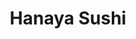 ---
layout: place
title: Hanaya Sushi
permalink: /california/san-diego/hanaya-sushi.html
stateAbbr: CA
stateName: California
cityName: San Diego
seo:
  type: restaurant
  links: null
place_id: ChIJS5Q8bGwH3IARUgHZHDblw1M
photos:
  - name: >-
      places/ChIJS5Q8bGwH3IARUgHZHDblw1M/photos/AeeoHcKgLW_TCSoYpfsHWtlzpKFfgyxmuuuuqUokCzxKH98X_6ghz__cVzQyY6dnN8Fv3mVL_w9yrhuiZrQ-VcdKO_IUk_MFqgbKpSZSI6moguzPUkS44VkA_0lMgFVdEggUisGbUoNE5WT238r1_qMSn4lU32KlLOrmGRNXV0Tw76cYV0rsKzyxAdYWG8xkXgVZSeUgS-O17owhMQbwRoY2hhH-60V64t6BRXELT8-p-jTKT7TeQKL_OiHIjxrdV_LYV2Pxac992GQW8zSEq9l7AvQXGCNq8ejV3pwCw8EBPkWP5_qH3PX2BKGbQY1uFANin8WT_xSl8VLnF-ITZVcDHutxMCpgEa1H0-0QtKFAXk0d-Yc_bb0vRFBlJhiDnnt3DazyR4WFY6z0VNpVejkhA2RuhzZEWEB9gK7tWZghCS73dA
    widthPx: 3024
    heightPx: 4032
    authorAttributions:
      - displayName: Addie Kern
        uri: https://maps.google.com/maps/contrib/117929868714980996762
        photoUri: >-
          https://lh3.googleusercontent.com/a-/ALV-UjUzpWamgCz5-KU1gF3bKOGCHqnI1DN7DqrNpcNttDs01G-tcrS50w=s100-p-k-no-mo
    flagContentUri: >-
      https://www.google.com/local/imagery/report/?cb_client=maps_api_places.places_api&image_key=!1e10!2sCIHM0ogKEICAgIC6z6jcNQ&hl=en-US
    googleMapsUri: >-
      https://www.google.com/maps/place//data=!3m4!1e2!3m2!1sCIHM0ogKEICAgIC6z6jcNQ!2e10!4m2!3m1!1s0x80dc076c6c3c944b:0x53c3e5361cd90152
  - name: >-
      places/ChIJS5Q8bGwH3IARUgHZHDblw1M/photos/AeeoHcKWr6Jwg0jUTd0Oj_9Jn8-fvdW-eAsqzCSoGJxa4ZbEzVKffxLKkTItvNsU7LVEqmvGiOVi2SLrECdIfBFon7TSfcZIvI2K0nzclExXKrlJUXLiZNUrn8ULU7B1upsGIJ0dUPfpgppC7VNuIlEs1O-xXxi3ue1CpIMbO9mZO4PhmpJAwKn9_nji_eCuUbAqoTl2kJHEcsinvANXMdlhGGCrR3h0JiFRjz4U6WpxO60FLG2Wd4BkKfa-o7DYd6xmNRttpzwOO1LZ5CqXF00poXJkoc66OlGRmEn3VELMnR1mR_5Wdxfe2AS6fa-g52-xbtFTdIjLBGQudnoeA-9XRo8ONGh2gCjZnZe04J2JJxKzaGDdIFA4DqDnFNLzBVbYGNJYj_Z23kszYIYC3pm3qxM7QfDgUY66e6sfmK6GhcmIWA
    widthPx: 4800
    heightPx: 3600
    authorAttributions:
      - displayName: Amanda Zhao
        uri: https://maps.google.com/maps/contrib/115580813543908149516
        photoUri: >-
          https://lh3.googleusercontent.com/a-/ALV-UjWQV_iiSca7z6PvlWG7zAFaggVpgBrP7ICgd6s6fUz8WfZU8p4=s100-p-k-no-mo
    flagContentUri: >-
      https://www.google.com/local/imagery/report/?cb_client=maps_api_places.places_api&image_key=!1e10!2sCIHM0ogKEICAgIC_9fi6TQ&hl=en-US
    googleMapsUri: >-
      https://www.google.com/maps/place//data=!3m4!1e2!3m2!1sCIHM0ogKEICAgIC_9fi6TQ!2e10!4m2!3m1!1s0x80dc076c6c3c944b:0x53c3e5361cd90152
  - name: >-
      places/ChIJS5Q8bGwH3IARUgHZHDblw1M/photos/AeeoHcKHwUNU40-8nft9mRvRGapOxKPwGrNP81Vzjy2BrPXja5x4dFMkU6X_Z_uJVEmsKn_NnMOORouLWs4mKuFCcpdIIrd4-tkd7jV9IZZfDGL7IAFGQGVv9WTDQqnxiQG0S1L_-Lc0gUIB66tpkS-44oH9Ek9iqmKy9CoOThkNdxoMADmqXNux0qD_4vbWIpm25B4lfdTczWM1jjKp0y2vtItsp5ZbZosKlk9NWyfEewISGwS7E06wavc-1pX6RABtoEJYOepMCz4-6OsrNkS6V8JZ_N__YD8_p27uvhDYD3lQK_ZUE0KNRx21UJ_ftr0Shg9RGZpy0qoJdZIYUs9DylvkhtVBfRhkqe22NowLNYgJCX1lDTJmNb6ljDClszRSa1697JBhTfLVJIXB28NkJmzKD-94l_M8qPP1gE2-cJ8
    widthPx: 4800
    heightPx: 3600
    authorAttributions:
      - displayName: Chelsea Gordon
        uri: https://maps.google.com/maps/contrib/115412492040721085326
        photoUri: >-
          https://lh3.googleusercontent.com/a-/ALV-UjUKtWgViJ7rJHY4d2gT3p2o_P67RWk2fNGoHgSpQ86h8yvydjrF=s100-p-k-no-mo
    flagContentUri: >-
      https://www.google.com/local/imagery/report/?cb_client=maps_api_places.places_api&image_key=!1e10!2sCIHM0ogKEICAgICd0N6uNQ&hl=en-US
    googleMapsUri: >-
      https://www.google.com/maps/place//data=!3m4!1e2!3m2!1sCIHM0ogKEICAgICd0N6uNQ!2e10!4m2!3m1!1s0x80dc076c6c3c944b:0x53c3e5361cd90152
  - name: >-
      places/ChIJS5Q8bGwH3IARUgHZHDblw1M/photos/AeeoHcLf4-WsOLDBj5MZG_TCEz62-7d9s2_lY1_Z57etHnr4p0dhwm_ROLuCU0WWm9NCrBFz2SjPTDxKwjsn10oENpWu9iJw14XONCkkxpJlR5h3Gh1KbcA5B8nrvCJTrgHLngc1tMcV8gyXaBijIwEnJYRFQN7iZdXqxk-9IgdgTQZN680mD3OswfHXUHKIIfctObmFMw7ZAiHffqmA6iTNxnVyfUAcur_wuz7q4kReSTmq4ZDfCgk3AP6UGhf4zKOcGbPpT4oCSGjbGSYtP9U8fCX7lWlucXw9-BN1hvVYOjLN-fk8Qb0Lgp9PyBUHr1aPlOYxib9rsPkmmzeIs-RowIUcy0TQWOmmvKAktSstTOJPENuut9yzvPebUhr1xH6sylJX_I-ZjpdwYDPQxD_MICh7c5ipqcVkwRNy47OcWJU
    widthPx: 4032
    heightPx: 3024
    authorAttributions:
      - displayName: R.J.
        uri: https://maps.google.com/maps/contrib/114036272132040266967
        photoUri: >-
          https://lh3.googleusercontent.com/a-/ALV-UjWxsuF7eCdnM1TTK8HhZzSrnPI9WT8-8GvQnMkGnm1B1ysL2_9zwQ=s100-p-k-no-mo
    flagContentUri: >-
      https://www.google.com/local/imagery/report/?cb_client=maps_api_places.places_api&image_key=!1e10!2sCIHM0ogKEICAgICM-Lywdw&hl=en-US
    googleMapsUri: >-
      https://www.google.com/maps/place//data=!3m4!1e2!3m2!1sCIHM0ogKEICAgICM-Lywdw!2e10!4m2!3m1!1s0x80dc076c6c3c944b:0x53c3e5361cd90152
  - name: >-
      places/ChIJS5Q8bGwH3IARUgHZHDblw1M/photos/AeeoHcLgIDlddMSuV1CdlOMY7ay1MNlT1PUAgoPDTn6ePZt3wes1spN-wA9ar0sUVYJLyEiVwZnFwcjMhshhfPp_w5bSvi4l6UoP0yiDlmQNU1LNsNFKRWjZjSPR0Ux61b2xgQLSUcdfMyQDBMfbPhxBYBn7SRNagRcbJYsk4THS-512_v7ADsx9KUMv9gl61GZYNFPTSkFnJ8qHQ9GnSRBpJwUcMccKRRM7O9w5FwGulIH5j_ak_9TyjOPI99w2gLfA3EjtbfA9E2eiDpGPs1fZ4mNf-RaNHXsPrp7auf_QmBzYnk41czp0t_QX6YLuEH9EVdAZqhkHHactyTgJFjN1uDYwqBXKiXAdwAOxhiz_l9k17s8gb4QC1xP52wuCTOe_GQ3hbK7JyeBaYgoL7AbptztjkLJDRpg2pjztW4kPfHAP9w
    widthPx: 3024
    heightPx: 3024
    authorAttributions:
      - displayName: Junghoon Kwon
        uri: https://maps.google.com/maps/contrib/103736952774965466546
        photoUri: >-
          https://lh3.googleusercontent.com/a/ACg8ocLS94BSUGSOtQOBbEtbhTkSfp-74A7GpRZzTyewKIwDcqObow=s100-p-k-no-mo
    flagContentUri: >-
      https://www.google.com/local/imagery/report/?cb_client=maps_api_places.places_api&image_key=!1e10!2sCIHM0ogKEICAgICcqNvQEQ&hl=en-US
    googleMapsUri: >-
      https://www.google.com/maps/place//data=!3m4!1e2!3m2!1sCIHM0ogKEICAgICcqNvQEQ!2e10!4m2!3m1!1s0x80dc076c6c3c944b:0x53c3e5361cd90152
  - name: >-
      places/ChIJS5Q8bGwH3IARUgHZHDblw1M/photos/AeeoHcIlp5p-eFjzUk3rylWIs4uG5kjYW5z2u4C3QmzvDeURV_eMr2_kHdw0mR6XLTnvvX5AtB4P4TOa1v4TcmfuACfvEvPsRPQvObaL8P-qLg2x3kF4nY5tBLg9k0wV73MJ7jjeSs3kpQdG6h-9jhD2mTHF50cUqoRQhufN838v8-kMAZS-EBguXBs-cXNlrmyXpZYn7mNe3k0L_9vz4XLDQZr7yq6sO0u9pDU_9MnvQJzlfx6hUY0KkZsFcz_8Hm-FonJhw41q7sjlsC_8uCzLG8zzL0Cvrt8_3EhfeV1alvdH3FAd1mzR6qUwBtFmuHmTZrT8uRtpm9um4xD_ufN6nHj3hCkQaibf-5QV9cZf86x0nOYhR0UyhsXhyMxoZMqerH6Obm7PgA3tk9aw_WjDiCKO1EDJw8JN1as3feqBgms17eiX
    widthPx: 4000
    heightPx: 3000
    authorAttributions:
      - displayName: SangYoung Son
        uri: https://maps.google.com/maps/contrib/118165176601312363899
        photoUri: >-
          https://lh3.googleusercontent.com/a-/ALV-UjVUxSFyiwRcbfYY_oYfswxe6i8UZdg4GDtPrIqgcU11e09sy8k=s100-p-k-no-mo
    flagContentUri: >-
      https://www.google.com/local/imagery/report/?cb_client=maps_api_places.places_api&image_key=!1e10!2sCIHM0ogKEICAgICLzMPczQE&hl=en-US
    googleMapsUri: >-
      https://www.google.com/maps/place//data=!3m4!1e2!3m2!1sCIHM0ogKEICAgICLzMPczQE!2e10!4m2!3m1!1s0x80dc076c6c3c944b:0x53c3e5361cd90152
  - name: >-
      places/ChIJS5Q8bGwH3IARUgHZHDblw1M/photos/AeeoHcJxqq6zM6F0bp5DFrxZNoUhRhBvZDhtmX5JP9_CGd1dCBo0Xb5T4enaIyUDhewwgN6br4Gg0stdiVeaPb429CQDoF675HJPBjow9hDVEzlQyLHqf4u-X-2rhkgBKnOPzWKsSFLEBgk9D3TZk4MyznqImlrn4Lrk4iWhPTtucAqeCFrtItWjSwO2CgCl8lESYa8a-yVh8qHvvNK_0XBSqDa4gGgsstTXgQIVFWuQKUGcPgmim2UxZ6oTooKAowFiyyuZ9clrKfL3yF2shN3KtQnfkdjLUyu37bTjzKrqDa0fYzZEDwOn7eefFdIuShoj-otRAHuzxlBIA6MqxphvDVaQ7KtstRMElrQJpaE40aoD5tsYDpJfRa9HDqrbwvgVR-flLdjoGADrkLT0DL0euhN8u9rqyId_IsafMlTEEeUnuA
    widthPx: 3004
    heightPx: 2506
    authorAttributions:
      - displayName: elena Jin
        uri: https://maps.google.com/maps/contrib/110551812138488413918
        photoUri: >-
          https://lh3.googleusercontent.com/a-/ALV-UjWZ3mRzQmqmB87_cvcKCjmJDfQEHQ3YHP3R_vST1Sui-gmbIduX=s100-p-k-no-mo
    flagContentUri: >-
      https://www.google.com/local/imagery/report/?cb_client=maps_api_places.places_api&image_key=!1e10!2sCIHM0ogKEICAgMDQ56X_Vg&hl=en-US
    googleMapsUri: >-
      https://www.google.com/maps/place//data=!3m4!1e2!3m2!1sCIHM0ogKEICAgMDQ56X_Vg!2e10!4m2!3m1!1s0x80dc076c6c3c944b:0x53c3e5361cd90152
  - name: >-
      places/ChIJS5Q8bGwH3IARUgHZHDblw1M/photos/AeeoHcLXacLH30OK6j0lY5cYjNc7l3qLjMVBpNqvCGzyH63h5D9oWvvjOMcwY8FHeGjDEDSvys6kikTGFvRvw_mzATPpOEyhKO7oaQkBguVaeY-zAKH96n5lW_EZrfFBi2vy1cZHb-HrOqDKp6OzhQYTQCqSTtTXKL1pJtGnuow-UGsfCr-uyJuFRg-tX7gPMDLMfnTzGR4DGm80lLLfzdnmOqjBPMacT235Dycw03P8WLu0Pw-FCh5R7tFVLutDJiuNdHGY20aUZgf5KhXLv7CXx6NN9TR0sHrJPqZAIykpRWIoxTGHbC6iParJFDL3ZEvSZxLQp6p7GDmv8s3qvy2WbcOCPEzj5XxStFUSBL2EnlpGLcX_sWhmvwsoK30JE7mhV3LGinz5KC8RvWc4L7d1qU203-72QZo9SvchZA2q6gclcFoA
    widthPx: 4000
    heightPx: 3000
    authorAttributions:
      - displayName: Debbie Chung
        uri: https://maps.google.com/maps/contrib/106125487227166116706
        photoUri: >-
          https://lh3.googleusercontent.com/a-/ALV-UjX2kSjCT_Zvv5JNjY2fpFcQaYWZOiY1rI94FLm2lCvC1nPbaPc=s100-p-k-no-mo
    flagContentUri: >-
      https://www.google.com/local/imagery/report/?cb_client=maps_api_places.places_api&image_key=!1e10!2sCIHM0ogKEICAgIC79I_85gE&hl=en-US
    googleMapsUri: >-
      https://www.google.com/maps/place//data=!3m4!1e2!3m2!1sCIHM0ogKEICAgIC79I_85gE!2e10!4m2!3m1!1s0x80dc076c6c3c944b:0x53c3e5361cd90152
  - name: >-
      places/ChIJS5Q8bGwH3IARUgHZHDblw1M/photos/AeeoHcLhdObFuUVSXfZaS0FXqXoSYs2XY_0kSSStXs3ddEW5s23zx_kA9Qyzhxm2RCWIVk526S0G2-x-Dee5KGgjxlq0sH3XDtpw4OIZ4mck0USayFqYuLZro1DebUwdXK1_LkOCD4gur_53MwZou98EOyzNwOUdSA6RNza3NoZ06WqzL4wAHoiyZPc7uFs8QTpMrrj7TI7A9IexcIYi9TAJnqCNEIu8HB_yHeH_KWkK44WrBf6tZgvs1Rib9Lxpk4Lzlze8cVQMXYUPUvdyfhL1gKMLUu8QRkDV-N7xZ-E-0rtPP2hQ-upCJnsE_jjY6GEkL0njWg6l0nzTI56xWxKblsC3_koJIMCK0PhTqGOjbPJoV1U9q9rERkZun6zom1-Sw3FaNS5PGkFT2-U7IOzj0lc2wLiNqsNFYbo8Vx412CqJMw
    widthPx: 4032
    heightPx: 3024
    authorAttributions:
      - displayName: John Williams
        uri: https://maps.google.com/maps/contrib/109426787107576955891
        photoUri: >-
          https://lh3.googleusercontent.com/a-/ALV-UjWVkCqfq3TK8_wPuN5nLrqjaVpK0-9cB2eg6slRolpai3We9gk=s100-p-k-no-mo
    flagContentUri: >-
      https://www.google.com/local/imagery/report/?cb_client=maps_api_places.places_api&image_key=!1e10!2sCIHM0ogKEICAgICkkv6tBw&hl=en-US
    googleMapsUri: >-
      https://www.google.com/maps/place//data=!3m4!1e2!3m2!1sCIHM0ogKEICAgICkkv6tBw!2e10!4m2!3m1!1s0x80dc076c6c3c944b:0x53c3e5361cd90152
  - name: >-
      places/ChIJS5Q8bGwH3IARUgHZHDblw1M/photos/AeeoHcK3C-B_uDzX5uiYB3YmSa-5OZDfr05BAtEET-Jbd--JzxA1PVE-bwLpJIp-o7vOMKRkCNm274pKt_G-Qv3K0N4E4K8wUl78MnsRGcTxrFXFdRmpiTC8SSpN6USvcQLNp1QFOWVOfERIDwoQC4vCwnLp8_FRQt-f5Fok-Pu_9-pRQXQLcZRcPFGS48G053LxiJ65zMOUz3I--wNQqmrrGv0rmzA-riFbihaMiH2EOgnRwuQgB47kK_klfUDupCXtjfj1KKXg5B54Mjj-c2w2mi9Vc3HlV5QGoLLxZkuS755lGFJO7E8F_e8rPVmQri4PEB8iNkBB7Bux2z0lGb5URi4ZFH878PoJCRNPd0SA7DwYbMOrskVh_3LOo7T17QCzC4zKPPHwSMIWo8oL3vyOHCSW3kO8jN7ikAoCYlpK7AVFVWmZ
    widthPx: 3000
    heightPx: 4000
    authorAttributions:
      - displayName: Randall Southers
        uri: https://maps.google.com/maps/contrib/117556143770958605998
        photoUri: >-
          https://lh3.googleusercontent.com/a-/ALV-UjVc12Yz88rH6oWH7X2tWZEVpNpLPpwRdzhNLJQio9gcQeBmURAE2Q=s100-p-k-no-mo
    flagContentUri: >-
      https://www.google.com/local/imagery/report/?cb_client=maps_api_places.places_api&image_key=!1e10!2sCIHM0ogKEICAgIDRmbqswwE&hl=en-US
    googleMapsUri: >-
      https://www.google.com/maps/place//data=!3m4!1e2!3m2!1sCIHM0ogKEICAgIDRmbqswwE!2e10!4m2!3m1!1s0x80dc076c6c3c944b:0x53c3e5361cd90152
address: '10066 Pacific Heights Blvd #109, San Diego, CA 92121, USA'
street: '10066 Pacific Heights Blvd #109'
city: San Diego
state: CA
zip: '92121'
country: USA
neighborhood: Sorrento Mesa
latitude: '32.900526'
longitude: '-117.193151'
accessibility_options:
  wheelchairAccessibleParking: true
  wheelchairAccessibleEntrance: true
  wheelchairAccessibleRestroom: true
  wheelchairAccessibleSeating: true
business_status: OPERATIONAL
name: Hanaya Sushi
google_maps_links:
  directionsUri: >-
    https://www.google.com/maps/dir//''/data=!4m7!4m6!1m1!4e2!1m2!1m1!1s0x80dc076c6c3c944b:0x53c3e5361cd90152!3e0
  placeUri: https://maps.google.com/?cid=6035919946181574994
  writeAReviewUri: >-
    https://www.google.com/maps/place//data=!4m3!3m2!1s0x80dc076c6c3c944b:0x53c3e5361cd90152!12e1
  reviewsUri: >-
    https://www.google.com/maps/place//data=!4m4!3m3!1s0x80dc076c6c3c944b:0x53c3e5361cd90152!9m1!1b1
  photosUri: >-
    https://www.google.com/maps/place//data=!4m3!3m2!1s0x80dc076c6c3c944b:0x53c3e5361cd90152!10e5
primary_type: Japanese Restaurant
opening_hours:
  regular: null
  current: null
secondary_opening_hours:
  regular:
    weekdayDescriptions: null
    type: null
  current:
    weekdayDescriptions: null
    type: null
phone: (858) 202-1800
price_level: PRICE_LEVEL_INEXPENSIVE
price_range: $10 &ndash; $20
rating: '4.5'
rating_count: 0
website: null
description: >-
  Experience Hanaya Sushi in San Diego$$$Hanaya Sushi in San Diego, CA, stands
  out as a welcoming Japanese eatery known for its fresh sushi rolls and
  artfully prepared dishes in a relaxed setting. This spot offers generous
  portions of authentic Japanese cuisine, including creative sashimi platters
  that highlight high-quality ingredients and thoughtful presentation. With
  accessibility features like wheelchair-friendly entrances and parking, it's an
  inclusive choice for anyone seeking sushi restaurants near me. The casual
  atmosphere makes it ideal for a quick lunch or dinner, blending traditional
  flavors with a laid-back vibe. Whether you're exploring top-rated sushi
  options or Japanese places near me, Hanaya Sushi delivers a satisfying
  experience that emphasizes quality and value.
generative_summary: >-
  Experience Hanaya Sushi in San Diego$$$Hanaya Sushi in San Diego, CA, stands
  out as a welcoming Japanese eatery known for its fresh sushi rolls and
  artfully prepared dishes in a relaxed setting. This spot offers generous
  portions of authentic Japanese cuisine, including creative sashimi platters
  that highlight high-quality ingredients and thoughtful presentation. With
  accessibility features like wheelchair-friendly entrances and parking, it's an
  inclusive choice for anyone seeking sushi restaurants near me. The casual
  atmosphere makes it ideal for a quick lunch or dinner, blending traditional
  flavors with a laid-back vibe. Whether you're exploring top-rated sushi
  options or Japanese places near me, Hanaya Sushi delivers a satisfying
  experience that emphasizes quality and value.
generative_disclosure: Summarized by AI using the Grok-3-Mini model.
reviews:
  - name: >-
      places/ChIJS5Q8bGwH3IARUgHZHDblw1M/reviews/ChdDSUhNMG9nS0VJQ0FnSUMzcElmMWpnRRAB
    relativePublishTimeDescription: 5 months ago
    rating: 5
    text:
      text: >-
        Just had a to go order from this place and the owner is amazing. You can
        tell by the initial conversation that this person cares about the food
        he makes and the people who come in. The food was some of the freshest
        sushi we’ve ever had. He gave us some extra drinks and candy’s which
        were not expected and the portions were generous to say the least. My gf
        introduced me to this place because she goes here for her lunch and it
        was definitely worth the drive. Would definitely go out of my way to
        come eat here again.
      languageCode: en
    originalText:
      text: >-
        Just had a to go order from this place and the owner is amazing. You can
        tell by the initial conversation that this person cares about the food
        he makes and the people who come in. The food was some of the freshest
        sushi we’ve ever had. He gave us some extra drinks and candy’s which
        were not expected and the portions were generous to say the least. My gf
        introduced me to this place because she goes here for her lunch and it
        was definitely worth the drive. Would definitely go out of my way to
        come eat here again.
      languageCode: en
    authorAttribution:
      displayName: Tyler Knowlton
      uri: https://www.google.com/maps/contrib/109578195051062369288/reviews
      photoUri: >-
        https://lh3.googleusercontent.com/a/ACg8ocI2ftJTiVYmUafJ76jYRf-fHWfWgZ2YSSMKBUXb_aKEf2x8QA=s128-c0x00000000-cc-rp-mo
    publishTime: '2024-11-03T01:04:53.828469Z'
    flagContentUri: >-
      https://www.google.com/local/review/rap/report?postId=ChdDSUhNMG9nS0VJQ0FnSUMzcElmMWpnRRAB&d=17924085&t=1
    googleMapsUri: >-
      https://www.google.com/maps/reviews/data=!4m6!14m5!1m4!2m3!1sChdDSUhNMG9nS0VJQ0FnSUMzcElmMWpnRRAB!2m1!1s0x80dc076c6c3c944b:0x53c3e5361cd90152
  - name: >-
      places/ChIJS5Q8bGwH3IARUgHZHDblw1M/reviews/ChdDSUhNMG9nS0VJQ0FnTURncDZtN3dRRRAB
    relativePublishTimeDescription: a month ago
    rating: 5
    text:
      text: >-
        We arrive at 5 and the dine-in was closed but the sir was really kind
        and he let my boyfriend and I stay and have a really good dinner there,
        the place is amazing and the food was really good and the rolls have a
        really good size, he even bring us entrees and he give us some fruits
        and candy’s at the end. I’ll return back and I recommend this place.
      languageCode: en
    originalText:
      text: >-
        We arrive at 5 and the dine-in was closed but the sir was really kind
        and he let my boyfriend and I stay and have a really good dinner there,
        the place is amazing and the food was really good and the rolls have a
        really good size, he even bring us entrees and he give us some fruits
        and candy’s at the end. I’ll return back and I recommend this place.
      languageCode: en
    authorAttribution:
      displayName: Anelisse Po
      uri: https://www.google.com/maps/contrib/107784310277996035489/reviews
      photoUri: >-
        https://lh3.googleusercontent.com/a-/ALV-UjXAy_w7iH6x6OqEStnU96PWxUupYaJpzi4b9Oxio0Xa_FzZDGhg=s128-c0x00000000-cc-rp-mo
    publishTime: '2025-02-28T02:43:31.814129Z'
    flagContentUri: >-
      https://www.google.com/local/review/rap/report?postId=ChdDSUhNMG9nS0VJQ0FnTURncDZtN3dRRRAB&d=17924085&t=1
    googleMapsUri: >-
      https://www.google.com/maps/reviews/data=!4m6!14m5!1m4!2m3!1sChdDSUhNMG9nS0VJQ0FnTURncDZtN3dRRRAB!2m1!1s0x80dc076c6c3c944b:0x53c3e5361cd90152
  - name: >-
      places/ChIJS5Q8bGwH3IARUgHZHDblw1M/reviews/ChZDSUhNMG9nS0VJQ0FnTURJanBTeFpREAE
    relativePublishTimeDescription: in the last week
    rating: 5
    text:
      text: >-
        I had the pleasure of finding this gem while getting lunch near my
        office. I was immediately greeted by the owner, who was incredibly kind
        and hospitable. He offered me a bottled water while I waited for my food
        (which wasn't a long wait at all), and he was very willing to
        accommodate my dietary preferences. When I opened my box, I couldn't
        believe all of the extra goodies I got: not only did I have my large
        veggie roll, but also an apple, seaweed salad, 4 different types of
        Japanese candy,  and more. It was like a whole bento!


        We had a great conversation, and I instantly knew I'd be coming back
        regularly for when I'm craving a good veggie roll. Highly recommend
        checking out this underrated gem!!
      languageCode: en
    originalText:
      text: >-
        I had the pleasure of finding this gem while getting lunch near my
        office. I was immediately greeted by the owner, who was incredibly kind
        and hospitable. He offered me a bottled water while I waited for my food
        (which wasn't a long wait at all), and he was very willing to
        accommodate my dietary preferences. When I opened my box, I couldn't
        believe all of the extra goodies I got: not only did I have my large
        veggie roll, but also an apple, seaweed salad, 4 different types of
        Japanese candy,  and more. It was like a whole bento!


        We had a great conversation, and I instantly knew I'd be coming back
        regularly for when I'm craving a good veggie roll. Highly recommend
        checking out this underrated gem!!
      languageCode: en
    authorAttribution:
      displayName: Yuliya Ivanova
      uri: https://www.google.com/maps/contrib/108724059443006545124/reviews
      photoUri: >-
        https://lh3.googleusercontent.com/a-/ALV-UjX_LhrX38BXTMsuzGcXm7QMPp-ej07QjIfakBdbp6BBlzRwV6jU=s128-c0x00000000-cc-rp-mo
    publishTime: '2025-04-09T19:06:31.071648Z'
    flagContentUri: >-
      https://www.google.com/local/review/rap/report?postId=ChZDSUhNMG9nS0VJQ0FnTURJanBTeFpREAE&d=17924085&t=1
    googleMapsUri: >-
      https://www.google.com/maps/reviews/data=!4m6!14m5!1m4!2m3!1sChZDSUhNMG9nS0VJQ0FnTURJanBTeFpREAE!2m1!1s0x80dc076c6c3c944b:0x53c3e5361cd90152
  - name: >-
      places/ChIJS5Q8bGwH3IARUgHZHDblw1M/reviews/ChZDSUhNMG9nS0VJQ0FnSUNkME42dUZREAE
    relativePublishTimeDescription: a year ago
    rating: 5
    text:
      text: >-
        The restaurant looked closed, but I’m glad we went in anyway. The owner
        was such a kind man and dinner was great! The portions were huge and the
        extras like the edamame, crab salad, seaweed salad were so thoughtful.
        We got the shrimp tempura roll (favorite) and spicy scallop roll (the
        best I’ve had in YEARS) as well as spicy tuna and California. All were
        huge and delicious! We planned on ordering six rolls, but the owner said
        four would fill us up (party of 3) and he was right! We are stuffed! He
        gave us some candy to end the meal and sent my daughter home with fresh
        flowers. Will definitely come again next time we are in the area!
      languageCode: en
    originalText:
      text: >-
        The restaurant looked closed, but I’m glad we went in anyway. The owner
        was such a kind man and dinner was great! The portions were huge and the
        extras like the edamame, crab salad, seaweed salad were so thoughtful.
        We got the shrimp tempura roll (favorite) and spicy scallop roll (the
        best I’ve had in YEARS) as well as spicy tuna and California. All were
        huge and delicious! We planned on ordering six rolls, but the owner said
        four would fill us up (party of 3) and he was right! We are stuffed! He
        gave us some candy to end the meal and sent my daughter home with fresh
        flowers. Will definitely come again next time we are in the area!
      languageCode: en
    authorAttribution:
      displayName: Chelsea Gordon
      uri: https://www.google.com/maps/contrib/115412492040721085326/reviews
      photoUri: >-
        https://lh3.googleusercontent.com/a-/ALV-UjUKtWgViJ7rJHY4d2gT3p2o_P67RWk2fNGoHgSpQ86h8yvydjrF=s128-c0x00000000-cc-rp-mo-ba4
    publishTime: '2024-02-10T01:38:15.086003Z'
    flagContentUri: >-
      https://www.google.com/local/review/rap/report?postId=ChZDSUhNMG9nS0VJQ0FnSUNkME42dUZREAE&d=17924085&t=1
    googleMapsUri: >-
      https://www.google.com/maps/reviews/data=!4m6!14m5!1m4!2m3!1sChZDSUhNMG9nS0VJQ0FnSUNkME42dUZREAE!2m1!1s0x80dc076c6c3c944b:0x53c3e5361cd90152
  - name: >-
      places/ChIJS5Q8bGwH3IARUgHZHDblw1M/reviews/ChdDSUhNMG9nS0VJQ0FnTURBOWFQZ25nRRAB
    relativePublishTimeDescription: 2 months ago
    rating: 5
    text:
      text: >-
        Bit quirky setup and pretty small restaurant but the taste is phenomenal
        and very close to the one I had in Japan. I’ve seen many reviews says it
        is tasteless but from what they order I can tell they are looking for
        American roll not the authentic Japanese sushi. If you are looking for
        heavy sauce to ruin the original fish taste then you are going to be
        disappointed. If you are looking for genuine sushi/sashimi made by an
        old chef this place is an interesting choice.
      languageCode: en
    originalText:
      text: >-
        Bit quirky setup and pretty small restaurant but the taste is phenomenal
        and very close to the one I had in Japan. I’ve seen many reviews says it
        is tasteless but from what they order I can tell they are looking for
        American roll not the authentic Japanese sushi. If you are looking for
        heavy sauce to ruin the original fish taste then you are going to be
        disappointed. If you are looking for genuine sushi/sashimi made by an
        old chef this place is an interesting choice.
      languageCode: en
    authorAttribution:
      displayName: Tang Tiancheng
      uri: https://www.google.com/maps/contrib/101994052845924729013/reviews
      photoUri: >-
        https://lh3.googleusercontent.com/a-/ALV-UjU7hFZfdNnmg9eMaqgwuqCb_bvtleCi3rK6qmyJ5uqJ7lQvDw=s128-c0x00000000-cc-rp-mo-ba2
    publishTime: '2025-02-10T23:03:39.477760Z'
    flagContentUri: >-
      https://www.google.com/local/review/rap/report?postId=ChdDSUhNMG9nS0VJQ0FnTURBOWFQZ25nRRAB&d=17924085&t=1
    googleMapsUri: >-
      https://www.google.com/maps/reviews/data=!4m6!14m5!1m4!2m3!1sChdDSUhNMG9nS0VJQ0FnTURBOWFQZ25nRRAB!2m1!1s0x80dc076c6c3c944b:0x53c3e5361cd90152
review_summary: >-
  Summary of Customer Feedback$$$Visitors to Hanaya Sushi often rave about the
  fresh, flavorful sushi and the surprisingly large portions that leave everyone
  feeling satisfied. Many appreciate the thoughtful extras like complimentary
  sides and treats, which add a nice touch to the overall meal without
  overwhelming the authentic taste. Folks note that the spot feels welcoming and
  accommodating, making it a go-to for casual dining or quick takeout when
  craving something light yet fulfilling. While some might expect heavier
  sauces, the genuine Japanese style shines through, earning high marks for its
  simplicity and quality. Overall, it's a solid pick for anyone hunting for
  reliable sushi close to me, with consistent praise for the friendly service
  and enjoyable atmosphere that keeps people coming back.
review_disclosure: Summarized by AI using the Grok-3-Mini model.
parking_options:
  freeParkingLot: true
  freeStreetParking: true
  valetParking: false
payment_options:
  acceptsCreditCards: true
  acceptsDebitCards: true
  acceptsCashOnly: false
  acceptsNfc: true
allow_dogs: null
curbside_pickup: null
delivery: false
dine_in: true
good_for_children: true
good_for_groups: null
good_for_sports: false
live_music: false
menu_for_children: false
outdoor_seating: false
reservable: null
restroom: true
serves_beer: true
serves_breakfast: false
serves_brunch: false
serves_cocktails: false
serves_coffee: false
serves_dinner: true
serves_dessert: true
serves_lunch: true
serves_vegetarian_food: null
serves_wine: null
takeout: true
update_category: pro
places_description: >-
  Spare Japanese eatery offering enormous, artfully presented sashimi platters &
  sushi rolls.

---